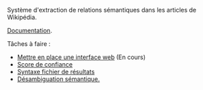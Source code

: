 Système d'extraction de relations sémantiques dans les articles de Wikipédia.

[Documentation](Documentation.md).


Tâches à faire : 
   - [Mettre en place une interface web](webAnalyser.md) (En cours)
   - [Score de confiance](ConfScore.md)
   - [Syntaxe fichier de résultats](ResultFile.md)
   - [Désambiguation sémantique.](Désambiguation.md)